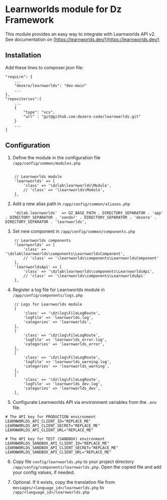 # Learnworlds module for Dz Framework

This module provides an easy way to integrate with Learnworlds API v2. See documentation on [https://learnworlds.dev/](https://learnworlds.dev/)

## Installation

Add these lines to composer.json file:

```shell
"require": {
    ...
    "dezero/learnworlds": "dev-main"
    ...
},
"repositories":[
    ...
    {
        "type": "vcs",
        "url" : "git@github.com:dezero-code/learnworlds.git"
    }
    ...
]
```

## Configuration

1) Define the module in the configuration file `/app/config/common/modules.php`
```shell

    // Learnworlds module
    'learnworlds' => [
        'class' => '\dzlab\learnworlds\Module',
        // 'class' => '\learnworlds\Module',
    ],
```

2) Add a new alias path in `/app/config/common/aliases.php`
```shell
    'dzlab.learnworlds'  => DZ_BASE_PATH . DIRECTORY_SEPARATOR . 'app' . DIRECTORY_SEPARATOR . 'vendor' . DIRECTORY_SEPARATOR . 'dezero' . DIRECTORY_SEPARATOR . 'learnworlds',
```

3) Set new component in `/app/config/common/components.php`
```shell
    // Learnworlds components
    'learnworlds' => [
        'class' => '\dzlab\learnworlds\components\LearnworldsComponent',
        // 'class' => '\learnworlds\components\LearnworldsComponent'
    ],
    'learnworldsApi' => [
        'class' => '\dzlab\learnworlds\components\LearnworldsApi',
        // 'class' => '\learnworlds\components\LearnworldsApi'
    ],
```

4) Register a log file for Learnworlds module in `/app/config/components/logs.php`
```shell
    // Logs for Learnworlds module
    [
        'class' => '\dz\log\FileLogRoute',
        'logFile' => 'learnworlds.log',
        'categories' => 'learnworlds',
    ],
    [
        'class' => '\dz\log\FileLogRoute',
        'logFile' => 'learnworlds_error.log',
        'categories' => 'learnworlds_error',
    ],
    [
        'class' => '\dz\log\FileLogRoute',
        'logFile' => 'learnworlds_warning.log',
        'categories' => 'learnworlds_warning',
    ],
    [
        'class' => '\dz\log\FileLogRoute',
        'logFile' => 'learnworlds_dev.log',
        'categories' => 'learnworlds_dev',
    ],
```

5) Configurate Learnworlds API via environment variables from the `.env` file.
```shell
# The API key for PRODUCTION environment
LEARNWORLDS_API_CLIENT_ID="REPLACE_ME"
LEARNWORLDS_API_CLIENT_SECRET="REPLACE_ME"
LEARNWORLDS_API_CLIENT_URL="REPLACE_ME"

# The API key for TEST (SANDBOX) environment
LEARNWORLDS_SANDBOX_API_CLIENT_ID="REPLACE_ME"
LEARNWORLDS_SANDBOX_API_CLIENT_SECRET="REPLACE_ME"
LEARNWORLDS_SANDBOX_API_CLIENT_URL="REPLACE_ME"
```

6) Copy file `config/learnworlds.php` to your project directory `/app/config/components/learnworlds.php`. Open the copied file and add your config values, if needed.

7) Optional. If it exists, copy the translation file from `messages/<language_id>/learnworlds.php` to `/app/<language_id>/learnworlds.php`
